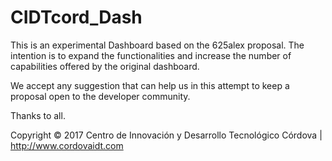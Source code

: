 # CIDTcord_Dash
This is an experimental Dashboard based on the 625alex proposal.
The intention is to expand the functionalities and increase the number of capabilities offered by the original dashboard.

We accept any suggestion that can help us in this attempt to keep a proposal open to the developer community.

Thanks to all.

Copyright &copy; 2017 Centro de Innovación y Desarrollo Tecnológico Córdova | http://www.cordovaidt.com
